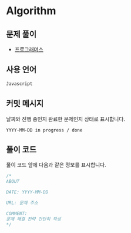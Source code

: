 # Algorithm

## 문제 풀이
- [프로그래머스](https://github.com/kang-heesue/algorithms/tree/main/programmers)

## 사용 언어
```javascript
Javascript
```

## 커밋 메시지
날짜와 진행 중인지 완료한 문제인지 상태로 표시합니다.
```
YYYY-MM-DD in progress / done
```

## 풀이 코드
풀이 코드 앞에 다음과 같은 정보를 표시합니다.
```javascript
/*
ABOUT

DATE: YYYY-MM-DD

URL: 문제 주소

COMMENT:
문제 해결 전략 간단히 작성
*/
```
